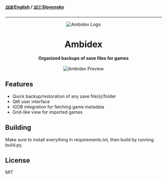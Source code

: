 ##### [🇬🇧 English](https://github.com/chwair/ambidex)  /  [🇸🇮 Slovensko](https://github.com/chwair/ambidex/blob/master/README_sl.md)
---
<div align="center"><img alt="Ambidex Logo" src="https://github.com/user-attachments/assets/2c237c90-4a83-4ad2-bbe8-4a3f46582371">
<h1>Ambidex</h1>
<b>Organized backups of save files for games</b><br><br>
<img alt="Ambidex Preview" src="https://github.com/user-attachments/assets/84250386-9a86-43cc-88af-7dae40d86f30">
</div>

## Features
- Quick backup/restoration of any save file(s)/folder
- Qt6 user interface
- IGDB integration for fetching game metadata
- Grid-like view for imported games

## Building
Make sure to install everything in requirements.txt, then build by running build.py.


## License
MIT
